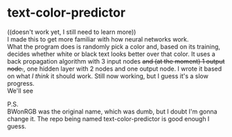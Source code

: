 # text-color-predictor
((doesn't work yet, I still need to learn more))  
I made this to get more familiar with how neural networks work.  
What the program does is randomly pick a color and, based on its training, decides whether white or black text looks better over that color. 
It uses a back propagation algorithm with 3 input nodes ~~and (at the moment) 1 output node.~~, one hidden layer with 2 nodes and one output node. I wrote it based on what *I think* it should work. Still now working, but I guess it's a slow progress.  
We'll see 

P.S.  
BWonRGB was the original name, which was dumb, but I doubt I'm gonna change it. The repo being named text-color-predictor is good enough I guess.
